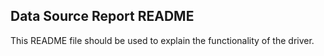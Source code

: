 ## Data Source Report README

This README file should be used to explain the functionality of the driver.
